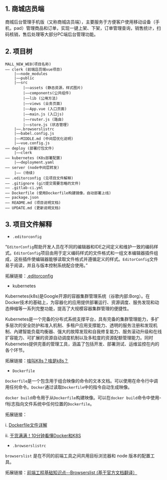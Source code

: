## 1. 商城店员端

商城后台管理手机版（又称商城店员端），主要服务于方便客户使用移动设备（手机，pad）管理商品和订单，实现一键上架、下架，订单管理查询，销售统计，扫码核销，售后处理等大部分PC端后台管理功能。


## 2. 项目树

```
MALL_NEW_WEB(项目名称)
—— clerk (前端店员端vue项目)
    |——node_modules
    |——public
    |——src
        |——assets (静态资源，样式图片)
        |——components(公共组件)
        |——lib (公用方法)
        |——views (业务页面)
        |——App.vue (入口页面)
        |——main.js (入口js)
        |——router.js (路由)
        |——store.js (状态管理)
    |——.browserslistrc
    |——babel.config.js
    |——MIDDLE.md (中间层优化说明)
    |——vue.config.js
—— deploy (部署打包文件)
    |——clerk
—— kubernetes (K8s部署配置)
    |——deployment.yaml
—— server (node中间层转发)
    |—— (待续)
—— .editorconfig (见项目文件解释)
—— .gitignore (git提交需要忽略的文件)
—— .gitlab-ci.yml
—— Dockerfile (使用Dockerfile构建镜像，自动部署上线)
—— package.json
—— README.md (项目说明文档)
—— UPDATE.md (更新说明文档)
```

## 3. 项目文件解释

* ```.editorconfig```

“```EditorConfig```帮助开发人员在不同的编辑器和IDE之间定义和维护一致的编码样式。```EditorConfig```项目由用于定义编码样式的文件格式和一组文本编辑器插件组成，这些插件使编辑器能够读取文件格式并遵循定义的样式。```EditorConfig```文件易于阅读，并且与版本控制系统配合使用。”

拓展链接：[.editorconfig](https://blog.csdn.net/weixin_37597675/article/details/90710979)


* kubernetes

Kubernetes(k8s)是Google开源的容器集群管理系统（谷歌内部:Borg）。在Docker技术的基础上，为容器化的应用提供部署运行、资源调度、服务发现和动态伸缩等一系列完整功能，提高了大规模容器集群管理的便捷性。

Kubernetes是一个完备的分布式系统支撑平台，具有完备的集群管理能力，多扩多层次的安全防护和准入机制、多租户应用支撑能力、透明的服务注册和发现机制、內建智能负载均衡器、强大的故障发现和自我修复能力、服务滚动升级和在线扩容能力、可扩展的资源自动调度机制以及多粒度的资源配额管理能力。同时Kubernetes提供完善的管理工具，涵盖了包括开发、部署测试、运维监控在内的各个环节。

拓展链接：[啥叫K8s？啥是k8s？](https://blog.csdn.net/weixin_43277643/article/details/83382532)　
　　
* ```Dockerfile```


```Dockerfile```是一个包含用于组合映像的命令的文本文档。可以使用在命令行中调用任何命令。```Docker```通过读取```Dockerfile```中的指令自动生成映像。

```docker build```命令用于从```Dockerfile```构建映像。可以在```docker build```命令中使用-f标志指向文件系统中任何位置的```Dockerfile```。

拓展链接：

i. [Dockerfile文件详解](https://www.cnblogs.com/panwenbin-logs/p/8007348.html)

ii. [干货满满！10分钟看懂Docker和K8S](https://my.oschina.net/jamesview/blog/2994112)

* ```.browserslistrc```

```browserslist``` 是在不同的前端工具之间共用目标浏览器和 node 版本的配置工具。

拓展链接：[前端工程基础知识点--Browserslist (基于官方文档翻译）](https://juejin.im/post/5b8cff326fb9a019fd1474d6)